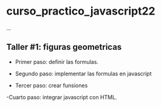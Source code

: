 # curso_practico_javascript22

...

## Taller #1: figuras geometricas

- Primer paso: definir las formulas.

- Segundo paso: implementar las formulas en javascript

- Tercer paso: crear funsiones

-Cuarto paso: integrar javascript con HTML.